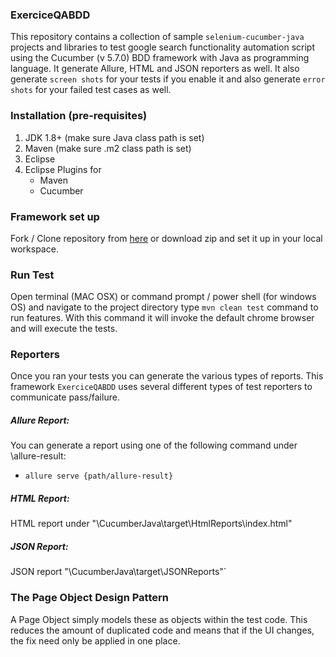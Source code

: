 ### ExerciceQABDD

This repository contains a collection of sample `selenium-cucumber-java` projects and libraries to test google search functionality automation script using the Cucumber (v 5.7.0) BDD framework with Java as programming language. It generate Allure, HTML and JSON reporters as well. It also generate `screen shots` for your tests if you enable it and also generate `error shots` for your failed test cases as well.

### Installation (pre-requisites)
1. JDK 1.8+ (make sure Java class path is set)
2. Maven (make sure .m2 class path is set)
3. Eclipse
4. Eclipse Plugins for
    - Maven
    - Cucumber

### Framework set up
Fork / Clone repository from [here]( https://github.com/achaouch/ExerciceQABDD) or download zip and set it up in your local workspace.

### Run Test
Open terminal (MAC OSX) or command prompt / power shell (for windows OS) and navigate to the project directory
type `mvn clean test` command to run features. With this command it will invoke the default chrome browser and will execute the tests.

### Reporters
Once you ran your tests you can generate the various types of reports. This framework `ExerciceQABDD` uses several different types of test reporters to communicate pass/failure.

##### Allure Report:
You can generate a report using one of the following command under \allure-result:
- `allure serve {path/allure-result}`

##### HTML Report:
 HTML report under "\CucumberJava\target\HtmlReports\index.html"

##### JSON Report:
JSON report "\CucumberJava\target\JSONReports"`

### The Page Object Design Pattern
A Page Object simply models these as objects within the test code. This reduces the amount of duplicated code and means that if the UI changes, the fix need only be applied in one place. 
